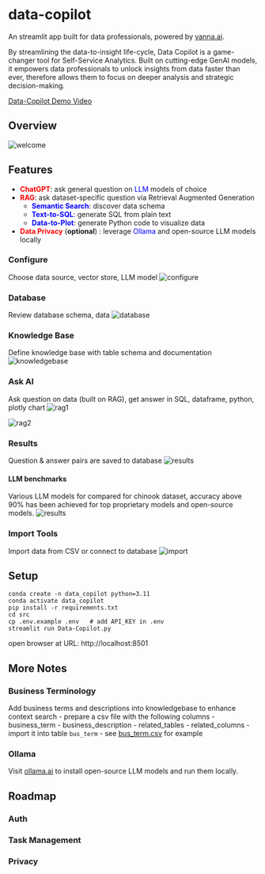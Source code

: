# data-copilot

An streamlit app built for data professionals, powered by [vanna.ai](https://github.com/vanna-ai).

By streamlining the data-to-insight life-cycle, Data Copilot is a game-changer tool for Self-Service Analytics. Built on cutting-edge GenAI models, it empowers data professionals to unlock insights from data faster than ever, therefore allows them to focus on deeper analysis and strategic decision-making.

[Data-Copilot Demo Video](https://www.youtube.com/watch?v=Xwf8UI5gM5k)

## Overview
![welcome](https://raw.githubusercontent.com/digital-duck/data-copilot/refs/heads/main/docs/00-data-copilot-arch-design.png)

## Features

- **<span style="color: red;">ChatGPT</span>**: ask general question on <span style="color: blue;">LLM</span> models of choice 
- **<span style="color: red;">RAG</span>**: ask dataset-specific question via Retrieval Augmented Generation
    - **<span style="color: blue;">Semantic Search</span>**: discover data schema
    - **<span style="color: blue;">Text-to-SQL</span>**: generate SQL from plain text
    - **<span style="color: blue;">Data-to-Plot</span>**: generate Python code to visualize data 
- **<span style="color: red;">Data Privacy</span>** (__optional__) : leverage  <span style="color: blue;">Ollama</span> and open-source LLM models locally 


### Configure
Choose data source, vector store, LLM model
![configure](https://raw.githubusercontent.com/digital-duck/data-copilot/refs/heads/main/docs/p1-config.png)


### Database
Review database schema, data
![database](https://raw.githubusercontent.com/digital-duck/data-copilot/refs/heads/main/docs/p2-database.png)


### Knowledge Base
Define knowledge base with table schema and documentation
![knowledgebase](https://raw.githubusercontent.com/digital-duck/data-copilot/refs/heads/main/docs/p3-knowledgebase.png)

### Ask AI
Ask question on data (built on RAG), get answer in SQL, dataframe, python, plotly chart
![rag1](https://raw.githubusercontent.com/digital-duck/data-copilot/refs/heads/main/docs/p4-rag-1.png)

![rag2](https://raw.githubusercontent.com/digital-duck/data-copilot/refs/heads/main/docs/p4-rag-2.png)

### Results
Question & answer pairs are saved to database
![results](https://raw.githubusercontent.com/digital-duck/data-copilot/refs/heads/main/docs/p5-results.png)

#### LLM benchmarks
Various LLM models for compared for chinook dataset, accuracy above 90% has been achieved for top proprietary models and open-source models.
![results](https://raw.githubusercontent.com/digital-duck/data-copilot/refs/heads/main/docs/p6-llm-benchmark.png)

### Import Tools
Import data from CSV or connect to database
![import](https://raw.githubusercontent.com/digital-duck/data-copilot/refs/heads/main/docs/p9-import-sqlite.png)



## Setup

```
conda create -n data_copilot python=3.11
conda activate data_copilot
pip install -r requirements.txt 
cd src
cp .env.example .env   # add API_KEY in .env
streamlit run Data-Copilot.py
```

open browser at URL: http://localhost:8501

## More Notes

### Business Terminology
Add business terms and descriptions into knowledgebase to enhance context search
    - prepare a csv file with the following columns
        - business_term
        - business_description
        - related_tables
        - related_columns
    - import it into table `bus_term`
    - see [bus_term.csv](https://github.com/wgong/py4kids/blob/master/lesson-18-ai/vanna/note_book/data/company_rank/bus_term.csv) for example

### Ollama

Visit [ollama.ai](https://ollama.com/) to install open-source LLM models and run them locally. 


## Roadmap

### Auth

### Task Management

### Privacy


